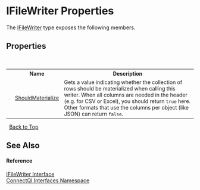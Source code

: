 # IFileWriter Properties
 

The <a href="T_ConnectQl_Interfaces_IFileWriter">IFileWriter</a> type exposes the following members.


## Properties
&nbsp;<table><tr><th></th><th>Name</th><th>Description</th></tr><tr><td>![Public property](media/pubproperty.gif "Public property")</td><td><a href="P_ConnectQl_Interfaces_IFileWriter_ShouldMaterialize">ShouldMaterialize</a></td><td>
Gets a value indicating whether the collection of rows should be materialized when calling this writer. When all columns are needed in the header (e.g. for CSV or Excel), you should return `true` here. Other formats that use the columns per object (like JSON) can return `false`.</td></tr></table>&nbsp;
<a href="#ifilewriter-properties">Back to Top</a>

## See Also


#### Reference
<a href="T_ConnectQl_Interfaces_IFileWriter">IFileWriter Interface</a><br /><a href="N_ConnectQl_Interfaces">ConnectQl.Interfaces Namespace</a><br />
